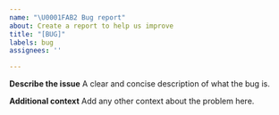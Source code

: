 ```yaml
---
name: "\U0001FAB2 Bug report"
about: Create a report to help us improve
title: "[BUG]"
labels: bug
assignees: ''

---
```


**Describe the issue**
A clear and concise description of what the bug is.

**Additional context**
Add any other context about the problem here.
